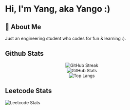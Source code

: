 
# Hi, I'm Yang, aka Yango :)




## 🚀 About Me
Just an engineering student who codes for fun & learning :).

## Github Stats
<p align="center">
  <img src="https://github-readme-streak-stats-eight.vercel.app/?user=Yango27&theme=tokyonight" alt="GitHub Streak"/>
  <br>
  <img src="https://github-readme-stats.vercel.app/api?username=Yango27&show_icons=true&theme=tokyonight" alt="GitHub Stats"/>
  <br>
  <img src="https://github-readme-stats.vercel.app/api/top-langs/?username=Yango27&layout=compact&theme=tokyonight" alt="Top Langs"/>
</p>


## Leetcode Stats
![Leetcode Stats](https://leetcard.jacoblin.cool/Yango27)
